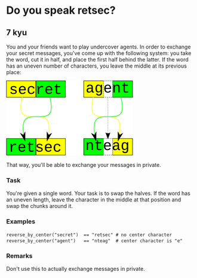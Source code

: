 # Do you speak retsec?
## 7 kyu

You and your friends want to play undercover agents. In order to exchange your secret messages, you've come up with the following system: you take the word, cut it in half, and place the first half behind the latter. If the word has an uneven number of characters, you leave the middle at its previous place:

![](Ozy6p09.png)

That way, you'll be able to exchange your messages in private.

### Task

You're given a single word. Your task is to swap the halves. If the word has an uneven length, leave the character in the middle at that position and swap the chunks around it.

### Examples
```
reverse_by_center("secret")  == "retsec" # no center character
reverse_by_center("agent")   == "nteag"  # center character is "e"
```

### Remarks

Don't use this to actually exchange messages in private.